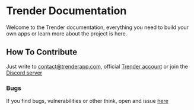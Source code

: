 # Trender Documentation

Welcome to the Trender documentation, everything you need to build your own apps or learn more about the project is here.

## How To Contribute

Just write to [contact@trenderapp.com](mailto:contact@trenderapp.com), official [Trender account](https://trenderapp.com/trender) or join the [Discord server](https://discord.gg/eGpjpW3UgU)

### Bugs

If you find bugs, vulnerabilities or other think, open and issue [here](https://forms.trenderapp.com) 